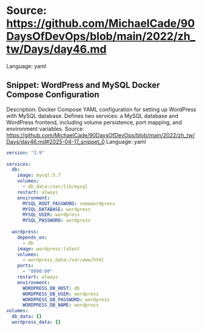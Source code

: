 # Source: https://github.com/MichaelCade/90DaysOfDevOps/blob/main/2022/zh_tw/Days/day46.md
Language: yaml

## Snippet: WordPress and MySQL Docker Compose Configuration
Description: Docker Compose YAML configuration for setting up WordPress with MySQL database. Defines two services: a MySQL database and WordPress frontend, including volume persistence, port mapping, and environment variables.
Source: https://github.com/MichaelCade/90DaysOfDevOps/blob/main/2022/zh_tw/Days/day46.md#2025-04-17_snippet_0
Language: yaml

```yaml
version: "3.9"
    
services:
  db:
    image: mysql:5.7
    volumes:
      - db_data:/var/lib/mysql
    restart: always
    environment:
      MYSQL_ROOT_PASSWORD: somewordpress
      MYSQL_DATABASE: wordpress
      MYSQL_USER: wordpress
      MYSQL_PASSWORD: wordpress
    
  wordpress:
    depends_on:
      - db
    image: wordpress:latest
    volumes:
      - wordpress_data:/var/www/html
    ports:
      - "8000:80"
    restart: always
    environment:
      WORDPRESS_DB_HOST: db
      WORDPRESS_DB_USER: wordpress
      WORDPRESS_DB_PASSWORD: wordpress
      WORDPRESS_DB_NAME: wordpress
volumes:
  db_data: {}
  wordpress_data: {}
```